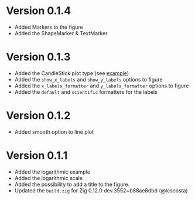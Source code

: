 # Version 0.1.4
- Added Markers to the figure
- Added the ShapeMarker & TextMarker

# Version 0.1.3
- Added the CandleStick plot type (see [example](example/candle_stick.zig))
- Added the `show_x_labels` and `show_y_labels` options to figure
- Added the `x_labels_formatter` and `y_labels_formatter` options to figure 
- Added the `default` and `scientific` formatters for the labels

# Version 0.1.2
- Added smooth option to line plot

# Version 0.1.1
- Added the logarithmic example
- Added the logarithmic scale
- Added the possibility to add a title to the figure.
- Updated the `build.zig` for Zig 0.12.0 dev.3552+b88ae8dbd (@lcscosta) 